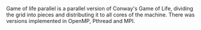 Game of life parallel is a parallel version of Conway's Game of Life, dividing the grid into pieces and distributing it to all cores of the machine.
There was versions implemented in OpenMP, Pthread and MPI.
